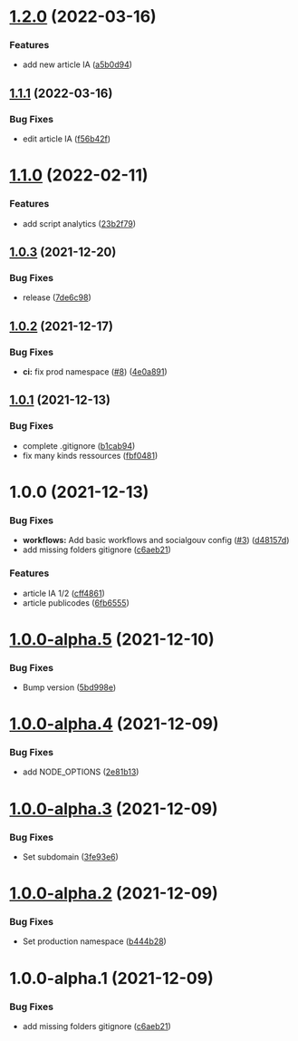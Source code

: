 # [1.2.0](https://github.com/SocialGouv/ressourcerie/compare/v1.1.1...v1.2.0) (2022-03-16)


### Features

* add new article IA ([a5b0d94](https://github.com/SocialGouv/ressourcerie/commit/a5b0d9479bcf6cb10f6edb3375de672bd50d56ef))

## [1.1.1](https://github.com/SocialGouv/ressourcerie/compare/v1.1.0...v1.1.1) (2022-03-16)


### Bug Fixes

* edit article IA ([f56b42f](https://github.com/SocialGouv/ressourcerie/commit/f56b42f0837dcf3d4944343b8d8811e57857a7e1))

# [1.1.0](https://github.com/SocialGouv/ressourcerie/compare/v1.0.3...v1.1.0) (2022-02-11)


### Features

* add script analytics ([23b2f79](https://github.com/SocialGouv/ressourcerie/commit/23b2f79dcdf6df9f5717d94ea6d3c400e175ea65))

## [1.0.3](https://github.com/SocialGouv/ressourcerie/compare/v1.0.2...v1.0.3) (2021-12-20)


### Bug Fixes

* release ([7de6c98](https://github.com/SocialGouv/ressourcerie/commit/7de6c986da669ee0212345a2413035d429ddf09d))

## [1.0.2](https://github.com/SocialGouv/ressourcerie/compare/v1.0.1...v1.0.2) (2021-12-17)


### Bug Fixes

* **ci:** fix prod namespace ([#8](https://github.com/SocialGouv/ressourcerie/issues/8)) ([4e0a891](https://github.com/SocialGouv/ressourcerie/commit/4e0a89106f42811dd4e4b153416c65a1c3afb3f6))

## [1.0.1](https://github.com/SocialGouv/ressourcerie/compare/v1.0.0...v1.0.1) (2021-12-13)


### Bug Fixes

* complete .gitignore ([b1cab94](https://github.com/SocialGouv/ressourcerie/commit/b1cab94a9d7937895ced165c80b3eaffbfdbb187))
* fix many kinds ressources ([fbf0481](https://github.com/SocialGouv/ressourcerie/commit/fbf0481388edaeb08658c74e7ba0d6dc520a2bf4))

# 1.0.0 (2021-12-13)


### Bug Fixes

* **workflows:** Add basic workflows and socialgouv config ([#3](https://github.com/SocialGouv/ressourcerie/issues/3)) ([d48157d](https://github.com/SocialGouv/ressourcerie/commit/d48157dd5e6376464917ad7fa001a9ffef311ba1))
* add missing folders gitignore ([c6aeb21](https://github.com/SocialGouv/ressourcerie/commit/c6aeb218472026f693bfb0c2cd85ea190d6f7f13))


### Features

* article IA 1/2 ([cff4861](https://github.com/SocialGouv/ressourcerie/commit/cff4861ab96844a412583c1bda38b7f9abe39a4d))
* article publicodes ([6fb6555](https://github.com/SocialGouv/ressourcerie/commit/6fb65555ed03b257066461fb795dabb5eaffbe03))

# [1.0.0-alpha.5](https://github.com/SocialGouv/ressourcerie/compare/v1.0.0-alpha.4...v1.0.0-alpha.5) (2021-12-10)


### Bug Fixes

* Bump version ([5bd998e](https://github.com/SocialGouv/ressourcerie/commit/5bd998e801cd45a24f0660a5b2be1329e784baec))

# [1.0.0-alpha.4](https://github.com/SocialGouv/ressourcerie/compare/v1.0.0-alpha.3...v1.0.0-alpha.4) (2021-12-09)


### Bug Fixes

* add NODE_OPTIONS ([2e81b13](https://github.com/SocialGouv/ressourcerie/commit/2e81b132580e815ebe27ee2db3096a8d8aa9e5f1))

# [1.0.0-alpha.3](https://github.com/SocialGouv/ressourcerie/compare/v1.0.0-alpha.2...v1.0.0-alpha.3) (2021-12-09)


### Bug Fixes

* Set subdomain ([3fe93e6](https://github.com/SocialGouv/ressourcerie/commit/3fe93e61cfad3f0898a1ede3dc9dcda9d3cf2612))

# [1.0.0-alpha.2](https://github.com/SocialGouv/ressourcerie/compare/v1.0.0-alpha.1...v1.0.0-alpha.2) (2021-12-09)


### Bug Fixes

* Set production namespace ([b444b28](https://github.com/SocialGouv/ressourcerie/commit/b444b283f26407713940b6055b93ac2dc2700da7))

# 1.0.0-alpha.1 (2021-12-09)


### Bug Fixes

* add missing folders gitignore ([c6aeb21](https://github.com/SocialGouv/ressourcerie/commit/c6aeb218472026f693bfb0c2cd85ea190d6f7f13))
